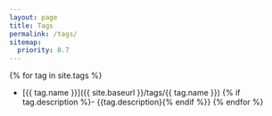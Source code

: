 ```yaml
---
layout: page
title: Tags
permalink: /tags/
sitemap:
  priority: 0.7
---
```

{% for tag in site.tags %}
* [{{ tag.name }}]({{ site.baseurl }}/tags/{{ tag.name }}) {% if tag.description %}- {{tag.description}{% endif %}}
{% endfor %}
